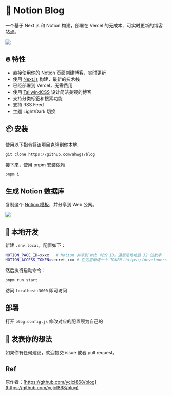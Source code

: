 # 📝 Notion Blog

一个基于 Next.js 和 Notion 构建，部署在 Vercel 的无成本、可实时更新的博客站点。

![](https://user-images.githubusercontent.com/13595509/221388253-a719a869-c4b9-4387-a513-101caa35df27.png)

## 🔥 特性

- 直接使用你的 Notion 页面创建博客，实时更新
- 使用 [Next.js](https://nextjs.org/) 构建，最新的技术栈
- 已经部署到 Vercel，无需费用
- 使用 [TailwindCSS](https://tailwindcss.com/) 设计简洁美观的博客
- 支持分类标签和搜索功能
- 支持 RSS Feed
- 主题 Light/Dark 切换

## 📦 安装

使用以下指令将该项目克隆到你本地

```
git clone https://github.com/ahwgs/blog
```

接下来，使用 pnpm 安装依赖

```
pnpm i
```

## 生成 Notion 数据库

复制这个 [Notion 模板](https://ahwgs.notion.site/b7e25fb9b29a48269e92e36f65a3ffbb)，并分享到 Web 公网。

![](https://user-images.githubusercontent.com/13595509/221388324-00c684dc-2eb8-4748-bd8e-91c8cf7320be.png)

## 🔨 本地开发

新建 `.env.local`，配置如下：

```bash
NOTION_PAGE_ID=xxxx   # Notion 共享到 Web 时的 ID，通常是地址后 32 位数字
NOTION_ACCESS_TOKEN=secret_xxx # 在这里申请一个 TOKEN：https://developers.notion.com/docs/create-a-notion-integration
```

然后执行启动命令：

```
pnpm run start
```

访问 `localhost:3000` 即可访问

## 部署

打开 `blog.config.js` 修改对应的配置项为自己的

## 📝 发表你的想法

如果你有任何建议，欢迎提交 issue 或者 pull request。

## Ref

原作者：[https://github.com/ycjcl868/blog](https://github.com/ycjcl868/blog)
